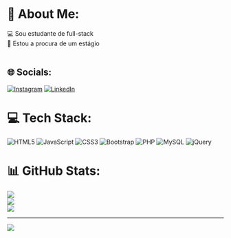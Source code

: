 # 💫 About Me:
💻 Sou estudante de full-stack<br>👾 Estou a procura de um estágio<br><br>


## 🌐 Socials:
[![Instagram](https://img.shields.io/badge/Instagram-%23E4405F.svg?logo=Instagram&logoColor=white)](https://instagram.com/juliogabrielup) [![LinkedIn](https://img.shields.io/badge/LinkedIn-%230077B5.svg?logo=linkedin&logoColor=white)](https://linkedin.com/in/julio-gabrielxp) 

# 💻 Tech Stack:
![HTML5](https://img.shields.io/badge/html5-%23E34F26.svg?style=for-the-badge&logo=html5&logoColor=white) ![JavaScript](https://img.shields.io/badge/javascript-%23323330.svg?style=for-the-badge&logo=javascript&logoColor=%23F7DF1E) ![CSS3](https://img.shields.io/badge/css3-%231572B6.svg?style=for-the-badge&logo=css3&logoColor=white) ![Bootstrap](https://img.shields.io/badge/bootstrap-%238511FA.svg?style=for-the-badge&logo=bootstrap&logoColor=white) ![PHP](https://img.shields.io/badge/php-%23777BB4.svg?style=for-the-badge&logo=php&logoColor=white) ![MySQL](https://img.shields.io/badge/jquery-%230769AD.svg?style=for-the-badge&logo=jquery&logoColor=white) ![jQuery](https://img.shields.io/badge/mysql-%2300f.svg?style=for-the-badge&logo=mysql&logoColor=white) 
# 📊 GitHub Stats:
![](https://github-readme-stats.vercel.app/api?username=juliogabrielxp&theme=dark&hide_border=false&include_all_commits=false&count_private=false)<br/>
![](https://github-readme-streak-stats.herokuapp.com/?user=juliogabrielxp&theme=dark&hide_border=false)<br/>
![](https://github-readme-stats.vercel.app/api/top-langs/?username=juliogabrielxp&theme=dark&hide_border=false&include_all_commits=false&count_private=false&layout=compact)

---
[![](https://visitcount.itsvg.in/api?id=juliogabrielxp&icon=0&color=0)](https://visitcount.itsvg.in)

<!-- Proudly created with GPRM ( https://gprm.itsvg.in ) -->
